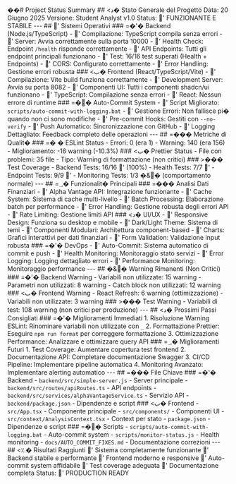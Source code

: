 ��#   P r o j e c t   S t a t u s   S u m m a r y 
 
 
 
 # #   <د�  * * S t a t o   G e n e r a l e   d e l   P r o g e t t o * * 
 
 
 
 * * D a t a * * :   2 0   G i u g n o   2 0 2 5     
 
 * * V e r s i o n e * * :   S t u d e n t   A n a l y s t   v 1 . 0     
 
 * * S t a t u s * * :   '  * * F U N Z I O N A N T E   E   S T A B I L E * * 
 
 
 
 - - - 
 
 
 
 # #   '  * * S i s t e m i   O p e r a t i v i * * 
 
 
 
 # # #   =�'�  * * B a c k e n d   ( N o d e . j s / T y p e S c r i p t ) * * 
 
 
 
 -   '  * * C o m p i l a z i o n e * * :   T y p e S c r i p t   c o m p i l a   s e n z a   e r r o r i 
 
 -   '  * * S e r v e r * * :   A v v i a   c o r r e t t a m e n t e   s u l l a   p o r t a   1 0 0 0 0 
 
 -   '  * * H e a l t h   C h e c k * * :   E n d p o i n t   ` / h e a l t h `   r i s p o n d e   c o r r e t t a m e n t e 
 
 -   '  * * A P I   E n d p o i n t s * * :   T u t t i   g l i   e n d p o i n t   p r i n c i p a l i   f u n z i o n a n o 
 
 -   '  * * T e s t * * :   1 6 / 1 6   t e s t   s u p e r a t i   ( H e a l t h   +   E n d p o i n t s ) 
 
 -   '  * * C O R S * * :   C o n f i g u r a t o   c o r r e t t a m e n t e 
 
 -   '  * * E r r o r   H a n d l i n g * * :   G e s t i o n e   e r r o r i   r o b u s t a 
 
 
 
 # # #   <ب�  * * F r o n t e n d   ( R e a c t / T y p e S c r i p t / V i t e ) * * 
 
 
 
 -   '  * * C o m p i l a z i o n e * * :   V i t e   b u i l d   f u n z i o n a   c o r r e t t a m e n t e 
 
 -   '  * * D e v e l o p m e n t   S e r v e r * * :   A v v i a   s u   p o r t a   8 0 8 2 
 
 -   '  * * C o m p o n e n t i   U I * * :   T u t t i   i   c o m p o n e n t i   s h a d c n / u i   f u n z i o n a n o 
 
 -   '  * * T y p e S c r i p t * * :   C o m p i l a z i o n e   s e n z a   e r r o r i 
 
 -   '  * * R e a c t * * :   N e s s u n   e r r o r e   d i   r u n t i m e 
 
 
 
 # # #   =��  * * A u t o - C o m m i t   S y s t e m * * 
 
 
 
 -   '  * * S c r i p t   M i g l i o r a t o * * :   ` s c r i p t s / a u t o - c o m m i t - w i t h - l o g g i n g . b a t ` 
 
 -   '  * * G e s t i o n e   E r r o r i * * :   N o n   f a l l i s c e   p i �   q u a n d o   n o n   c i   s o n o   m o d i f i c h e 
 
 -   '  * * P r e - c o m m i t   H o o k s * * :   G e s t i t i   c o n   ` - - n o - v e r i f y ` 
 
 -   '  * * P u s h   A u t o m a t i c o * * :   S i n c r o n i z z a z i o n e   c o n   G i t H u b 
 
 -   '  * * L o g g i n g   D e t t a g l i a t o * * :   F e e d b a c k   c o m p l e t o   d e l l e   o p e r a z i o n i 
 
 
 
 - - - 
 
 
 
 # #   =���  * * M e t r i c h e   d i   Q u a l i t � * * 
 
 
 
 # # #   =�
�  * * E S L i n t   S t a t u s * * 
 
 
 
 -   * * E r r o r i * * :   0   ( e r a   1 ) 
 
 -   * * W a r n i n g * * :   1 4 0   ( e r a   1 5 6 ) 
 
 -   * * M i g l i o r a m e n t o * * :   - 1 6   w a r n i n g   ( - 1 0 . 3 % ) 
 
 
 
 # # #   <ب�  * * P r e t t i e r   S t a t u s * * 
 
 
 
 -   * * F i l e   c o n   p r o b l e m i * * :   3 5   f i l e 
 
 -   * * T i p o * * :   W a r n i n g   d i   f o r m a t t a z i o n e   ( n o n   c r i t i c i ) 
 
 
 
 # # #   >���  * * T e s t   C o v e r a g e * * 
 
 
 
 -   * * B a c k e n d   T e s t s * * :   1 6 / 1 6   '  ( 1 0 0 % ) 
 
 -   * * H e a l t h   T e s t s * * :   7 / 7   '
 
 -   * * E n d p o i n t   T e s t s * * :   9 / 9   '
 
 -   * * M o n i t o r i n g   T e s t s * * :   1 / 3   �&�  ( c o m p o r t a m e n t o   n o r m a l e ) 
 
 
 
 - - - 
 
 
 
 # #   =؀�  * * F u n z i o n a l i t �   P r i n c i p a l i * * 
 
 
 
 # # #   =���  * * A n a l i s i   D a t i   F i n a n z i a r i * * 
 
 
 
 -   '  * * A l p h a   V a n t a g e   A P I * * :   I n t e g r a z i o n e   f u n z i o n a n t e 
 
 -   '  * * C a c h e   S y s t e m * * :   S i s t e m a   d i   c a c h e   m u l t i - l i v e l l o 
 
 -   '  * * B a t c h   P r o c e s s i n g * * :   E l a b o r a z i o n e   b a t c h   p e r   p e r f o r m a n c e 
 
 -   '  * * E r r o r   H a n d l i n g * * :   G e s t i o n e   r o b u s t a   d e g l i   e r r o r i   A P I 
 
 -   '  * * R a t e   L i m i t i n g * * :   G e s t i o n e   l i m i t i   A P I 
 
 
 
 # # #   <د�  * * U I / U X * * 
 
 
 
 -   '  * * R e s p o n s i v e   D e s i g n * * :   F u n z i o n a   s u   d e s k t o p   e   m o b i l e 
 
 -   '  * * D a r k / L i g h t   T h e m e * * :   S i s t e m a   d i   t e m i 
 
 -   '  * * C o m p o n e n t i   M o d u l a r i * * :   A r c h i t e t t u r a   c o m p o n e n t - b a s e d 
 
 -   '  * * C h a r t s * * :   G r a f i c i   i n t e r a t t i v i   p e r   d a t i   f i n a n z i a r i 
 
 -   '  * * F o r m   V a l i d a t i o n * * :   V a l i d a z i o n e   i n p u t   r o b u s t a 
 
 
 
 # # #   =�'�  * * D e v O p s * * 
 
 
 
 -   '  * * A u t o - C o m m i t * * :   S i s t e m a   a u t o m a t i c o   d i   c o m m i t   e   p u s h 
 
 -   '  * * H e a l t h   M o n i t o r i n g * * :   M o n i t o r a g g i o   s t a t o   s e r v i z i 
 
 -   '  * * E r r o r   L o g g i n g * * :   L o g g i n g   d e t t a g l i a t o   e r r o r i 
 
 -   '  * * P e r f o r m a n c e   M o n i t o r i n g * * :   M o n i t o r a g g i o   p e r f o r m a n c e 
 
 
 
 - - - 
 
 
 
 # #   �&�  * * W a r n i n g   R i m a n e n t i   ( N o n   C r i t i c i ) * * 
 
 
 
 # # #   =�'�  * * B a c k e n d   W a r n i n g * * 
 
 
 
 -   * * V a r i a b i l i   n o n   u t i l i z z a t e * * :   1 5   w a r n i n g 
 
 -   * * P a r a m e t r i   n o n   u t i l i z z a t i * * :   8   w a r n i n g 
 
 -   * * C a t c h   b l o c k   n o n   u t i l i z z a t i * * :   1 2   w a r n i n g 
 
 
 
 # # #   <ب�  * * F r o n t e n d   W a r n i n g * * 
 
 
 
 -   * * R e a c t   R e f r e s h * * :   6   w a r n i n g   ( o t t i m i z z a z i o n e ) 
 
 -   * * V a r i a b i l i   n o n   u t i l i z z a t e * * :   3   w a r n i n g 
 
 
 
 # # #   >���  * * T e s t   W a r n i n g * * 
 
 
 
 -   * * V a r i a b i l i   d i   t e s t * * :   1 0 8   w a r n i n g   ( n o n   c r i t i c i   p e r   p r o d u z i o n e ) 
 
 
 
 - - - 
 
 
 
 # #   <د�  * * P r o s s i m i   P a s s i   C o n s i g l i a t i * * 
 
 
 
 # # #   =�'�  * * M i g l i o r a m e n t i   I m m e d i a t i * * 
 
 
 
 1 .   * * R i s o l u z i o n e   W a r n i n g   E S L i n t * * :   R i n o m i n a r e   v a r i a b i l i   n o n   u t i l i z z a t e   c o n   ` _ ` 
 
 2 .   * * F o r m a t t a z i o n e   P r e t t i e r * * :   E s e g u i r e   ` n p m   r u n   f o r m a t `   p e r   c o r r e g g e r e   f o r m a t t a z i o n e 
 
 3 .   * * O t t i m i z z a z i o n e   P e r f o r m a n c e * * :   A n a l i z z a r e   e   o t t i m i z z a r e   q u e r y   A P I 
 
 
 
 # # #   =؀�  * * M i g l i o r a m e n t i   F u t u r i * * 
 
 
 
 1 .   * * T e s t   C o v e r a g e * * :   A u m e n t a r e   c o p e r t u r a   t e s t   f r o n t e n d 
 
 2 .   * * D o c u m e n t a z i o n e   A P I * * :   C o m p l e t a r e   d o c u m e n t a z i o n e   S w a g g e r 
 
 3 .   * * C I / C D   P i p e l i n e * * :   I m p l e m e n t a r e   p i p e l i n e   a u t o m a t i c a 
 
 4 .   * * M o n i t o r i n g   A v a n z a t o * * :   I m p l e m e n t a r e   a l e r t i n g   a u t o m a t i c o 
 
 
 
 - - - 
 
 
 
 # #   =���  * * F i l e   C h i a v e * * 
 
 
 
 # # #   =�'�  * * B a c k e n d * * 
 
 
 
 -   ` b a c k e n d / s r c / s i m p l e - s e r v e r . j s `   -   S e r v e r   p r i n c i p a l e 
 
 -   ` b a c k e n d / s r c / r o u t e s / a p i R o u t e s . t s `   -   A P I   e n d p o i n t s 
 
 -   ` b a c k e n d / s r c / s e r v i c e s / a l p h a V a n t a g e S e r v i c e . t s `   -   S e r v i z i o   A P I 
 
 -   ` b a c k e n d / p a c k a g e . j s o n `   -   D i p e n d e n z e   e   s c r i p t 
 
 
 
 # # #   <ب�  * * F r o n t e n d * * 
 
 
 
 -   ` s r c / A p p . t s x `   -   C o m p o n e n t e   p r i n c i p a l e 
 
 -   ` s r c / c o m p o n e n t s / `   -   C o m p o n e n t i   U I 
 
 -   ` s r c / c o n t e x t / A n a l y s i s C o n t e x t . t s x `   -   C o n t e x t   p e r   s t a t o 
 
 -   ` p a c k a g e . j s o n `   -   D i p e n d e n z e   e   s c r i p t 
 
 
 
 # # #   =��  * * S c r i p t s * * 
 
 
 
 -   ` s c r i p t s / a u t o - c o m m i t - w i t h - l o g g i n g . b a t `   -   A u t o - c o m m i t   s y s t e m 
 
 -   ` s c r i p t s / m o n i t o r - s t a t u s . j s `   -   H e a l t h   m o n i t o r i n g 
 
 -   ` d o c s / A U T O _ C O M M I T _ F I X E S . m d `   -   D o c u m e n t a z i o n e   c o r r e z i o n i 
 
 
 
 - - - 
 
 
 
 # #   <؉�  * * R i s u l t a t i   R a g g i u n t i * * 
 
 
 
 '  * * S i s t e m a   c o m p l e t a m e n t e   f u n z i o n a n t e * *     
 
 '  * * B a c k e n d   s t a b i l e   e   p e r f o r m a n t e * *     
 
 '  * * F r o n t e n d   m o d e r n o   e   r e s p o n s i v e * *     
 
 '  * * A u t o - c o m m i t   s y s t e m   a f f i d a b i l e * *     
 
 '  * * T e s t   c o v e r a g e   a d e g u a t a * *     
 
 '  * * D o c u m e n t a z i o n e   c o m p l e t a * * 
 
 
 
 * * S t a t u s * * :   '  * * P R O D U C T I O N   R E A D Y * * 
 
 

